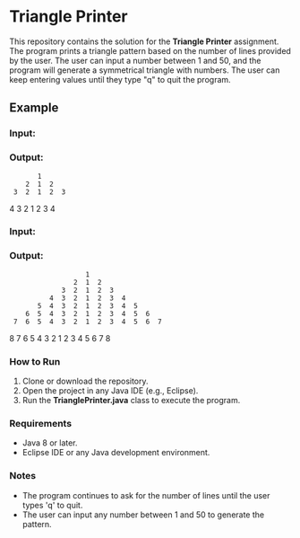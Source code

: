 # Triangle Printer

This repository contains the solution for the **Triangle Printer** assignment. The program prints a triangle pattern based on the number of lines provided by the user. The user can input a number between 1 and 50, and the program will generate a symmetrical triangle with numbers. The user can keep entering values until they type "q" to quit the program.

## Example

### Input: 

### Output:
           1   
        2  1  2   
     3  2  1  2  3   
  4  3  2  1  2  3  4   

### Input:

### Output:
                       1   
                    2  1  2   
                 3  2  1  2  3   
              4  3  2  1  2  3  4   
           5  4  3  2  1  2  3  4  5   
        6  5  4  3  2  1  2  3  4  5  6   
     7  6  5  4  3  2  1  2  3  4  5  6  7   
  8  7  6  5  4  3  2  1  2  3  4  5  6  7  8   

### How to Run
1. Clone or download the repository.
2. Open the project in any Java IDE (e.g., Eclipse).
3. Run the **TrianglePrinter.java** class to execute the program.

### Requirements
- Java 8 or later.
- Eclipse IDE or any Java development environment.

### Notes
- The program continues to ask for the number of lines until the user types 'q' to quit.
- The user can input any number between 1 and 50 to generate the pattern.

